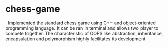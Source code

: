 # chess-game
·	Implemented the standard chess game using C++ and object-oriented programming language. It can be ran in terminal and allows two player to compete together. The characteristic of OOPS like abstraction, inheritance, encapsulation and polymorphism highly facilitates its development
